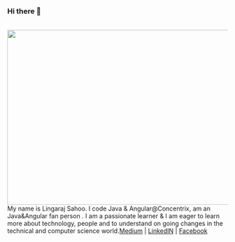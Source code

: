 ### Hi there 👋

<!--
**LingarajSah00/LingarajSah00** is a ✨ _special_ ✨ repository because its `README.md` (this file) appears on your GitHub profile.

Here are some ideas to get you started:

- 🔭 I’m currently working on ...
- 🌱 I’m currently learning ...
- 👯 I’m looking to collaborate on ...
- 🤔 I’m looking for help with ...
- 💬 Ask me about ...
- 📫 How to reach me: ...
- 😄 Pronouns: ...
- ⚡ Fun fact: ...
-->
<div align="center">
	<br>
	<a href="https://twitter.com/@lingarajsah00" target="_blank">
		<img src="https://demux.in/images/hire/codingGuy.svg" width="800" height="400">
	</a>
	<br>
</div>

<div>My name is Lingaraj Sahoo. I code Java & Angular@Concentrix, am an Java&Angular fan person . I am a passionate learner & I am eager to learn more about technology, people and to understand on going changes in the technical and computer science world.<a href="https://medium.com/@LingarajSah00" target="_blank">Medium</a>
| <a href="https://www.linkedin.com/in/lingarajsah00/" target="_blank">LinkedIN</a> | <a href="https://www.facebook.com/lingaraj.sahoo.904/" target="_blank">Facebook</a></div>
<br>
